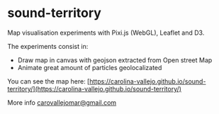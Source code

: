 # sound-territory
Map visualisation experiments with Pixi.js (WebGL), Leaflet and D3.

The experiments consist in:

* Draw map in canvas with geojson extracted from Open street Map
* Animate great amount of particles geolocalizated

You can see the map here: [https://carolina-vallejo.github.io/sound-territory/](https://carolina-vallejo.github.io/sound-territory/)

More info [carovallejomar@gmail.com](http://mailto:carovallejomar@gmail.com)

